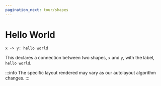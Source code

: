 ```yaml
---
pagination_next: tour/shapes
---
```


# Hello World

```d2
x -> y: hello world
```

<div
className="embedSVG" dangerouslySetInnerHTML={{__html: require('@site/static/img/generated/hello-world.svg2')}}></div>

This declares a connection between two shapes, `x` and `y`, with the label, `hello world`.

:::info
The specific layout rendered may vary as our autolayout algorithm changes.
:::
